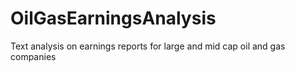 # OilGasEarningsAnalysis
Text analysis on earnings reports for large and mid cap oil and gas companies
